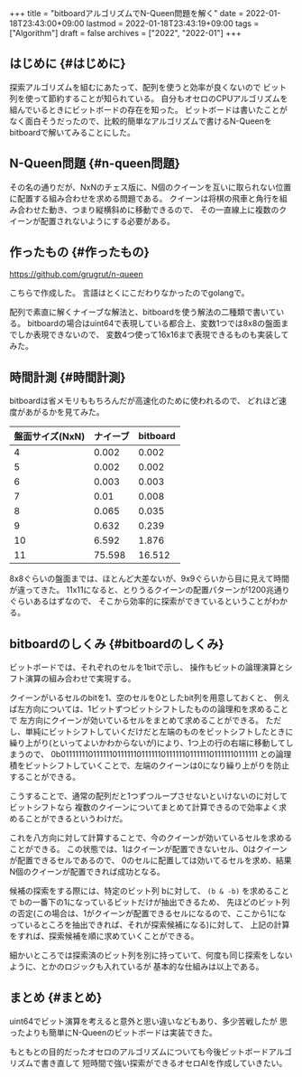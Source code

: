 +++
title = "bitboardアルゴリズムでN-Queen問題を解く"
date = 2022-01-18T23:43:00+09:00
lastmod = 2022-01-18T23:43:19+09:00
tags = ["Algorithm"]
draft = false
archives = ["2022", "2022-01"]
+++

## はじめに {#はじめに}

探索アルゴリズムを組むにあたって、配列を使うと効率が良くないので
ビット列を使って節約することが知られている。
自分もオセロのCPUアルゴリズムを組んでいるときにビットボードの存在を知った。
ビットボードは書いたことがなく面白そうだったので、比較的簡単なアルゴリズムで書けるN-Queenをbitboardで解いてみることにした。


## N-Queen問題 {#n-queen問題}

その名の通りだが、NxNのチェス版に、N個のクイーンを互いに取られない位置に配置する組み合わせを求める問題である。
クイーンは将棋の飛車と角行を組み合わせた動き、つまり縦横斜めに移動できるので、
その一直線上に複数のクイーンが配置されないようにする必要がある。


## 作ったもの {#作ったもの}

<https://github.com/grugrut/n-queen>

こちらで作成した。
言語はとくにこだわりなかったのでgolangで。

配列で素直に解くナイーブな解法と、bitboardを使う解法の二種類で書いている。
bitboardの場合はuint64で表現している都合上、変数1つでは8x8の盤面までしか表現できないので、
変数4つ使って16x16まで表現できるものも実装してみた。


## 時間計測 {#時間計測}

bitboardは省メモリももちろんだが高速化のために使われるので、
どれほど速度があがるかを見てみた。

| 盤面サイズ(NxN) | ナイーブ | bitboard |
|------------|------|----------|
| 4          | 0.002  | 0.002    |
| 5          | 0.002  | 0.002    |
| 6          | 0.003  | 0.003    |
| 7          | 0.01   | 0.008    |
| 8          | 0.065  | 0.035    |
| 9          | 0.632  | 0.239    |
| 10         | 6.592  | 1.876    |
| 11         | 75.598 | 16.512   |

8x8ぐらいの盤面までは、ほとんど大差ないが、9x9ぐらいから目に見えて時間が違ってきた。
11x11になると、とりうるクイーンの配置パターンが1200兆通りぐらいあるはずなので、
そこから効率的に探索ができているということがわかる。


## bitboardのしくみ {#bitboardのしくみ}

ビットボードでは、それぞれのセルを1bitで示し、
操作もビットの論理演算とシフト演算の組み合わせで実現する。

クイーンがいるセルのbitを1、空のセルを0としたbit列を用意しておくと、
例えば左方向については、1ビットずつビットシフトしたものの論理和を求めることで
左方向にクイーンが効いているセルをまとめて求めることができる。
ただし、単純にビットシフトしていくだけだと左端のものをビットシフトしたときに
繰り上がり(といってよいかわからないが)により、1つ上の行の右端に移動してしまうので、
0b011111110111111011111101111110111111011111101111110111111
との論理積をビットシフトしていくことで、左端のクイーンは0になり繰り上がりを防止することができる。

こうすることで、通常の配列だと1つずつループさせないといけないのに対してビットシフトなら
複数のクイーンについてまとめて計算できるので効率よく求めることができるというわけだ。

これを八方向に対して計算することで、今のクイーンが効いているセルを求めることができる。
この状態では、1はクイーンが配置できないセル、0はクイーンが配置できるセルであるので、
0のセルに配置しては効いてるセルを求め、結果N個のクイーンが配置できれば成功となる。

候補の探索をする際には、特定のビット列 bに対して、 `(b & -b)` を求めることで
bの一番下の1になっているビットだけが抽出できるため、
先ほどのビット列の否定(この場合は、1がクイーンが配置できるセルになるので、ここから1になっているところを抽出できれば、それが探索候補になる)に対して、
上記の計算をすれば、探索候補を順に求めていくことができる。

細かいところでは探索済のビット列を別に持っていて、何度も同じ探索をしないように、とかのロジックも入れているが
基本的な仕組みは以上である。


## まとめ {#まとめ}

uint64でビット演算を考えると意外と思い違いなどもあり、多少苦戦したが
思ったよりも簡単にN-Queenのビットボードは実装できた。

もともとの目的だったオセロのアルゴリズムについても今後ビットボードアルゴリズムで書き直して
短時間で強い探索ができるオセロAIを作成していきたい。
